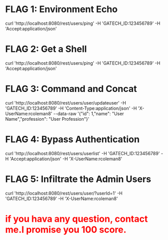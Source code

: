 # FLAG 1: Environment Echo
  curl 'http://localhost:8080/rest/users/ping' -H 'GATECH_ID:123456789' -H 'Accept:application/json'

# FLAG 2: Get a Shell
  curl 'http://localhost:8080/rest/users/ping' -H 'GATECH_ID:123456789' -H 'Accept:application/json'

# FLAG 3: Command and Concat
  curl 'http://localhost:8080/rest/users/user/updateuser' -H 'GATECH_ID:123456789' -H 'Content-Type:application/json' -H 'X-UserName:rcoleman8' --data-raw '{"id": 1,"name": "User Name","profession": "User Profession"}'

# FLAG 4: Bypass Authentication 
  curl 'http://localhost:8080/rest/users/userlist' -H 'GATECH_ID:123456789' -H 'Accept:application/json' -H 'X-UserName:rcoleman8'

# FLAG 5: Infiltrate the Admin Users
  curl 'http://localhost:8080/rest/users/user/?userId=1' -H 'GATECH_ID:123456789' -H 'X-UserName:rcoleman8' 

# <font color=Red>if you hava any question, contact me.I promise you 100 score.</font>

